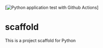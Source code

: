 [![Python application test with Github Actions](https://github.com/tahacanbal88/scaffold/actions/workflows/main.yml/badge.svg)]

# scaffold
This is a project scaffold for Python
